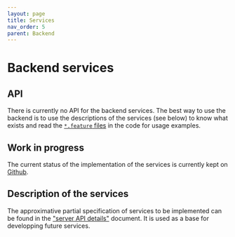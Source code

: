```yaml
---
layout: page
title: Services
nav_order: 5
parent: Backend
---
```


# Backend services

## API

There is currently no API for the backend services. The best way to use the backend is to use the descriptions of the services (see below) to know what exists and read the [`*.feature` files](https://github.com/France-ioi/AlgoreaBackend/search?q=language%3AGherkin&unscoped_q=language%3AGherkin) in the code for usage examples.

## Work in progress

The current status of the implementation of the services is currently kept on [Github](https://github.com/France-ioi/AlgoreaBackend/projects/1).

## Description of the services

The approximative partial specification of services to be implemented can be found in the ["server API details"](https://docs.google.com/document/d/15Xxmatrs_7my5ioriikL6YgOU4I0sAVcq5ySKinc0Nw/edit#) document. It is used as a base for developping future services.



